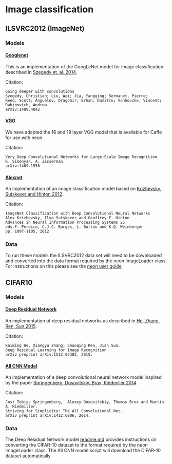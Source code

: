# Image classification

## ILSVRC2012 (ImageNet)

### Models

#### [Googlenet](https://github.com/NervanaSystems/ModelZoo/tree/master/ImageClassification/ILSVRC2012/Googlenet)

This is an implementation of the GoogLeNet model for image classification described in
[Szegedy et. al. 2014](http://arxiv.org/pdf/1409.4842.pdf).

Citation:
```
Going deeper with convolutions
Szegedy, Christian; Liu, Wei; Jia, Yangqing; Sermanet, Pierre;
Reed, Scott; Anguelov, Dragomir; Erhan, Dumitru; Vanhoucke, Vincent;
Rabinovich, Andrew
arXiv:1409.4842
```

#### [VGG](https://github.com/NervanaSystems/ModelZoo/tree/master/ImageClassification/ILSVRC2012/VGG)

We have adapted the 16 and 19 layer VGG model that is available for Caffe for use with neon.  

Citation:

```
Very Deep Convolutional Networks for Large-Scale Image Recognition
K. Simonyan, A. Zisserman
arXiv:1409.1556
```

#### [Alexnet](https://github.com/NervanaSystems/ModelZoo/tree/master/ImageClassification/ILSVRC2012/Alexnet)

An implementation of an image classification model based on
[Krizhevsky, Sutskever and Hinton 2012](http://papers.nips.cc/paper/4824-imagenet-classification-with-deep-convolutional-neural-networks).


Citation:
```
ImageNet Classification with Deep Convolutional Neural Networks
Alex Krizhevsky, Ilya Sutskever and Geoffrey E. Hinton
Advances in Neural Information Processing Systems 25
eds.F. Pereira, C.J.C. Burges, L. Bottou and K.Q. Weinberger
pp. 1097-1105, 2012
```

### Data

To run these models the ILSVRC2012 data set will need to be downloaded and converted into the data format
required by the neon ImageLoader class.  For instructions on this please see the
[neon user guide](http://neon.nervanasys.com/docs/latest/datasets.html#imagenet)


## CIFAR10

### Models

#### [Deep Residual Network](https://github.com/NervanaSystems/ModelZoo/tree/master/ImageClassification/CIFAR10/DeepResNet)

An implementation of deep residual networks as described in [He, Zhang, Ren, Sun 2015](http://arxiv.org/abs/1512.03385).

Citation:
```
Kaiming He, Xiangyu Zhang, Shaoqing Ren, Jian Sun.
Deep Residual Learning for Image Recognition
arXiv preprint arXiv:1512.03385, 2015.
```

#### [All CNN Model](https://github.com/NervanaSystems/ModelZoo/tree/master/ImageClassification/CIFAR10/All_CNN)

An implementation of a deep convolutional neural network model inspired by the paper
[Springenberg, Dosovitskiy, Brox, Riedmiller 2014](http://arxiv.org/abs/1412.6806). 

Citation:
```
Jost Tobias Springenberg,  Alexey Dosovitskiy, Thomas Brox and Martin A. Riedmiller. 
Striving for Simplicity: The All Convolutional Net. 
arXiv preprint arXiv:1412.6806, 2014.
```

### Data

The Deep Residual Network model
[readme.md](./CIFAR10/DeepResNet/readme.md)
provides instructions on converting the CIFAR-10 dataset to the format required by the neon ImageLoader class. 
The All CNN model script will download the CIFAR-10 dataset automatically.

